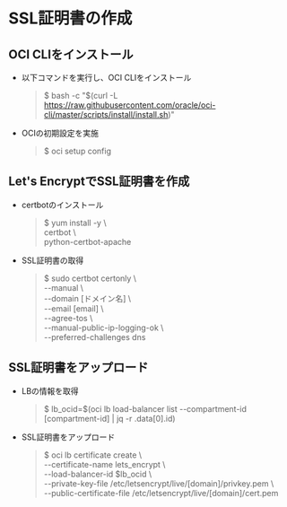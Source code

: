# SSL証明書の作成

## OCI CLIをインストール

* 以下コマンドを実行し、OCI CLIをインストール
  > $ bash -c "$(curl -L https://raw.githubusercontent.com/oracle/oci-cli/master/scripts/install/install.sh)"

* OCIの初期設定を実施
  > $ oci setup config

## Let's EncryptでSSL証明書を作成

* certbotのインストール
  > $ yum install -y \  
  >     certbot \  
  >     python-certbot-apache

* SSL証明書の取得
  > $ sudo certbot certonly \  
  >     --manual \  
  >     --domain [ドメイン名] \  
  >     --email [email] \  
  >     --agree-tos \  
  >     --manual-public-ip-logging-ok \  
  >     --preferred-challenges dns

## SSL証明書をアップロード

* LBの情報を取得
  > $ lb_ocid=$(oci lb load-balancer list --compartment-id [compartment-id] | jq -r .data[0].id)

* SSL証明書をアップロード
  > $ oci lb certificate create \  
  >     --certificate-name lets_encrypt \  
  >     --load-balancer-id $lb_ocid \  
  >     --private-key-file /etc/letsencrypt/live/[domain]/privkey.pem \  
  >     --public-certificate-file /etc/letsencrypt/live/[domain]/cert.pem

